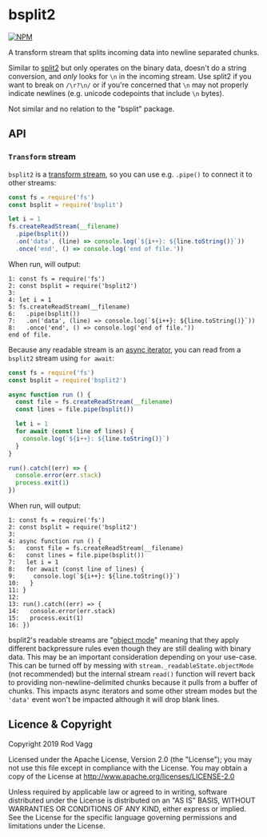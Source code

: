 # bsplit2

[![NPM](https://nodei.co/npm/bsplit2.svg)](https://nodei.co/npm/bsplit2/)

A transform stream that splits incoming data into newline separated chunks.

Similar to [split2](https://github.com/mcollina/split2) but only operates on the binary data, doesn't do a string conversion, and _only_ looks for `\n` in the incoming stream. Use split2 if you want to break on `/\r?\n/` or if you're concerned that `\n` may not properly indicate newlines (e.g. unicode codepoints that include `\n` bytes).

Not similar and no relation to the "bsplit" package.

## API

### `Transform` stream

`bsplit2` is a [transform stream](https://nodejs.org/docs/latest-v16.x/api/stream.html#class-streamtransform), so you can use e.g. `.pipe()` to connect it to other streams:

```js
const fs = require('fs')
const bsplit = require('bsplit')

let i = 1
fs.createReadStream(__filename)
  .pipe(bsplit())
  .on('data', (line) => console.log(`${i++}: ${line.toString()}`))
  .once('end', () => console.log('end of file.'))
```

When run, will output:

```
1: const fs = require('fs')
2: const bsplit = require('bsplit2')
3: 
4: let i = 1
5: fs.createReadStream(__filename)
6:   .pipe(bsplit())
7:   .on('data', (line) => console.log(`${i++}: ${line.toString()}`))
8:   .once('end', () => console.log('end of file.'))
end of file.
```

Because any readable stream is an [async iterator](https://developer.mozilla.org/en-US/docs/Web/JavaScript/Reference/Iteration_protocols#the_async_iterator_and_async_iterable_protocols), you can read from a `bsplit2` stream using `for await`:

```js
const fs = require('fs')
const bsplit = require('bsplit2')

async function run () {
  const file = fs.createReadStream(__filename)
  const lines = file.pipe(bsplit())

  let i = 1
  for await (const line of lines) {
    console.log(`${i++}: ${line.toString()}`)
  }
}

run().catch((err) => {
  console.error(err.stack)
  process.exit(1)
})
```

When run, will output:

```
1: const fs = require('fs')
2: const bsplit = require('bsplit2')
3: 
4: async function run () {
5:   const file = fs.createReadStream(__filename)
6:   const lines = file.pipe(bsplit()) 
7:   let i = 1
8:   for await (const line of lines) {
9:     console.log(`${i++}: ${line.toString()}`)
10:   }
11: }
12: 
13: run().catch((err) => {
14:   console.error(err.stack)
15:   process.exit(1)
16: })
```

bsplit2's readable streams are "[object mode](https://nodejs.org/api/stream.html#stream_object_mode)" meaning that they apply different backpressure rules even though they are still dealing with binary data. This may be an important consideration depending on your use-case. This can be turned off by messing with `stream._readableState.objectMode` (not recommended) but the internal stream `read()` function will revert back to providing non-newline-delimited chunks because it pulls from a buffer of chunks. This impacts async iterators and some other stream modes but the `'data'` event won't be impacted although it will drop blank lines.

## Licence & Copyright

Copyright 2019 Rod Vagg

Licensed under the Apache License, Version 2.0 (the "License"); you may not use this file except in compliance with the License. You may obtain a copy of the License at http://www.apache.org/licenses/LICENSE-2.0

Unless required by applicable law or agreed to in writing, software distributed under the License is distributed on an "AS IS" BASIS, WITHOUT WARRANTIES OR CONDITIONS OF ANY KIND, either express or implied. See the License for the specific language governing permissions and limitations under the License.
